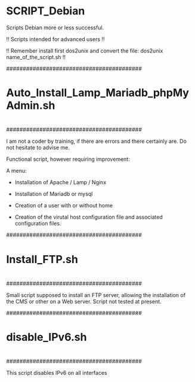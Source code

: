 # SCRIPT_Debian
Scripts Debian more or less successful.

!! Scripts intended for advanced users !!

!! Remember install first dos2unix and convert the file: dos2unix name_of_the_script.sh !!

#########################################
#
# Auto_Install_Lamp_Mariadb_phpMyAdmin.sh
#
#########################################

I am not a coder by training, if there are errors and there certainly are. Do not hesitate to advise me.

Functional script, however requiring improvement:

A menu:

* Installation of Apache / Lamp / Nginx

* Installation of Mariadb or mysql

* Creation of a user with or without home

* Creation of the virutal host configuration file and associated configuration files.


#########################################
#
# Install_FTP.sh
#
#########################################

Small script supposed to install an FTP server, allowing the installation of the CMS or other on a Web server. Script not tested at present.


#########################################
#
# disable_IPv6.sh
#
#########################################

This script disables IPv6 on all interfaces
